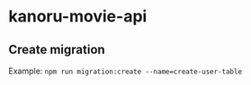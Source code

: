 # kanoru-movie-api

## Create migration

Example:
```npm run migration:create --name=create-user-table```
